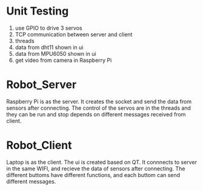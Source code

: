 # Unit Testing
1. use GPIO to drive 3 servos
2. TCP communication between server and client
3. threads
4. data from dht11 shown in ui
5. data from MPU6050 shown in ui
6. get video from camera in Raspberry Pi

# Robot_Server
Raspberry Pi is as the server. It creates the socket and send the data from sensors after connecting. 
The control of the servos are in the threads and they can be run and stop depends on different messages received from client.

# Robot_Client
Laptop is as the client. The ui is created based on QT. It connnects to server in the same WIFI, and recieve the data of sensors 
after connecting. The different buttoms have different functions, and each buttom can send different messages.
